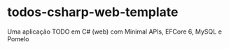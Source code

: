 # todos-csharp-web-template
Uma aplicação TODO em C# (web) com Minimal APIs, EFCore 6, MySQL e Pomelo
